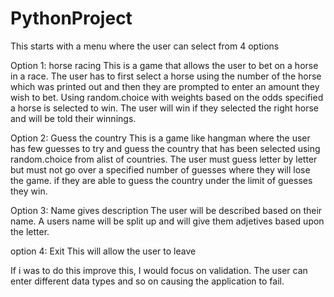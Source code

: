 # PythonProject
This starts with a menu where the user can select from 4 options

Option 1: horse racing
This is a game that allows the user to bet on a horse in a race. The user has to first select a horse using the number of the horse which was printed out and then they are prompted to enter an amount they wish to bet. Using random.choice with weights based on the odds specified a horse is selected to win. The user will win if they selected the right horse and will be told their winnings.

Option 2: Guess the country
This is a game like hangman where the user has few guesses to try and guess the country that has been selected using random.choice from alist of countries. The user must guess letter by letter but must not go over a specified number of guesses where they will lose the game. if they are able to guess the country under the limit of guesses they win.

Option 3: Name gives description
The user will be described based on their name. A users name will be split up and will give them adjetives based upon the letter.

option 4: Exit
This will allow the user to leave

If i was to do this improve this, I would focus on validation. The user can enter different data types and so on causing the application to fail.